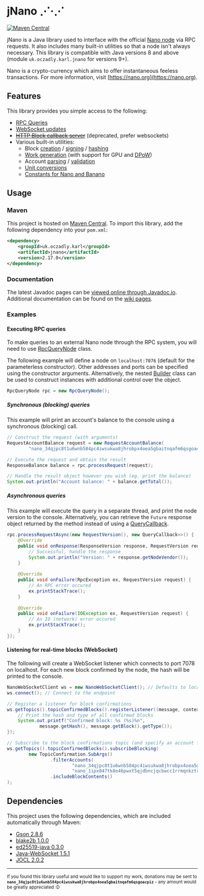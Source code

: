 # jNano &#8944;&middot;&#8944;
[![Maven Central](https://img.shields.io/maven-central/v/uk.oczadly.karl/jnano)](https://search.maven.org/artifact/uk.oczadly.karl/jnano)

jNano is a Java library used to interface with the official [Nano node](https://github.com/nanocurrency/nano-node)
 via RPC requests. It also includes many built-in utilities so that a node isn't always necessary. 
This library is compatible with Java versions 8 and above (module `uk.oczadly.karl.jnano` for versions 9+).
 
Nano is a crypto-currency which aims to offer instantaneous feeless transactions. For more information, visit
[https://nano.org](https://nano.org).

## Features
This library provides you simple access to the following:
- [RPC Queries](https://github.com/koczadly/jNano/wiki/RPC-Queries)
- [WebSocket updates](https://github.com/koczadly/jNano/wiki/WebSocket-communication)
- [~~HTTP Block callback server~~](https://github.com/koczadly/jNano/wiki/Block-callback) (deprecated, prefer websockets)
- Various built-in utilities:
  - Block [creation](https://github.com/koczadly/jNano/wiki/Utilities#creation--construction) / [signing](https://github.com/koczadly/jNano/wiki/Utilities#signing) / [hashing](https://github.com/koczadly/jNano/wiki/Utilities#hashing)
  - [Work generation](https://github.com/koczadly/jNano/wiki/Utilities#work-generation) (with support for GPU and [DPoW](https://dpow.nanocenter.org/))
  - Account [parsing](https://github.com/koczadly/jNano/wiki/Utilities#accounts) / [validation](https://github.com/koczadly/jNano/wiki/Utilities#validation)
  - [Unit conversions](https://github.com/koczadly/jNano/wiki/Utilities#unit-conversion)
  - [Constants for Nano and Banano](https://github.com/koczadly/jNano/wiki/Utilities#constants)

## Usage
### Maven
This project is hosted on [Maven Central](https://search.maven.org/artifact/uk.oczadly.karl/jnano). To import this
 library, add the following dependency into your `pom.xml`:
```xml
<dependency>
    <groupId>uk.oczadly.karl</groupId>
    <artifactId>jnano</artifactId>
    <version>2.17.0</version>
</dependency>
```

### Documentation
The latest Javadoc pages can be [viewed online through Javadoc.io](https://www.javadoc.io/doc/uk.oczadly.karl/jnano/latest/uk.oczadly.karl.jnano-summary.html).
Additional documentation can be found on the [wiki pages](https://github.com/koczadly/jNano/wiki/).

### Examples
#### Executing RPC queries
To make queries to an external Nano node through the RPC system, you will need to use [RpcQueryNode](https://www.javadoc.io/doc/uk.oczadly.karl/jnano/latest/uk/oczadly/karl/jnano/rpc/RpcQueryNode.html)
 class.

The following example will define a node on `localhost:7076` (default for the parameterless constructor). Other
 addresses and ports can be specified using the constructor arguments. Alternatively, the nested [Builder](https://www.javadoc.io/doc/uk.oczadly.karl/jnano/latest/uk/oczadly/karl/jnano/rpc/RpcQueryNode.Builder.html)
 class can be used to construct instances with additional control over the object.
```java
RpcQueryNode rpc = new RpcQueryNode();
```
##### Synchronous (blocking) queries
This example will print an account's balance to the console using a synchronous (blocking) call.
```java
// Construct the request (with arguments)
RequestAccountBalance request = new RequestAccountBalance(
        "nano_34qjpc8t1u6wnb584pc4iwsukwa8jhrobpx4oea5gbaitnqafm6qsgoacpiz");

// Execute the request and obtain the result
ResponseBalance balance = rpc.processRequest(request);

// Handle the result object however you wish (eg. print the balance)
System.out.println("Account balance: " + balance.getTotal());
```
##### Asynchronous queries
This example will execute the query in a separate thread, and print the node version to the console. Alternatively,
 you can retrieve the `Future` response object returned by the method instead of using a [QueryCallback](https://www.javadoc.io/doc/uk.oczadly.karl/jnano/latest/uk/oczadly/karl/jnano/rpc/QueryCallback.html).
```java
rpc.processRequestAsync(new RequestVersion(), new QueryCallback<>() {
    @Override
    public void onResponse(ResponseVersion response, RequestVersion request) {
        // Successful, handle the response
        System.out.println("Version: " + response.getNodeVendor());
    }
    
    @Override
    public void onFailure(RpcException ex, RequestVersion request) {
        // An RPC error occured
        ex.printStackTrace();
    }
    
    @Override
    public void onFailure(IOException ex, RequestVersion request) {
        // An IO (network) error occured
        ex.printStackTrace();
    }
});
```
#### Listening for real-time blocks (WebSocket)
The following will create a WebSocket listener which connects to port 7078 on localhost. For each new block confirmed
 by the node, the hash will be printed to the console.
```java
NanoWebSocketClient ws = new NanoWebSocketClient(); // Defaults to localhost:7078
ws.connect(); // Connect to the endpoint

// Register a listener for block confirmations
ws.getTopics().topicConfirmedBlocks().registerListener((message, context) -> {
    // Print the hash and type of all confirmed blocks
    System.out.printf("Confirmed block: %s (%s)%n",
            message.getHash(), message.getBlock().getType());
});

// Subscribe to the block confirmations topic (and specify an account filter)
ws.getTopics().topicConfirmedBlocks().subscribeBlocking(
        new TopicConfirmation.SubArgs()
                .filterAccounts(
                        "nano_34qjpc8t1u6wnb584pc4iwsukwa8jhrobpx4oea5gbaitnqafm6qsgoacpiz",
                        "nano_1ipx847tk8o46pwxt5qjdbncjqcbwcc1rrmqnkztrfjy5k7z4imsrata9est")
                .includeBlockContents()
);
```


## Dependencies
This project uses the following dependencies, which are included automatically through Maven:
- [Gson 2.8.6](https://github.com/google/gson)
- [blake2b 1.0.0](https://github.com/rfksystems/blake2b)
- [ed25519-java 0.3.0](https://github.com/str4d/ed25519-java)
- [Java-WebSocket 1.5.1](https://github.com/TooTallNate/Java-WebSocket)
- [JOCL 2.0.2](https://github.com/gpu/JOCL)

---

<sup>If you found this library useful and would like to support my work, donations may be sent to 
<b>`nano_34qjpc8t1u6wnb584pc4iwsukwa8jhrobpx4oea5gbaitnqafm6qsgoacpiz`</b> - any amount would be greatly
 appreciated :D</sup>